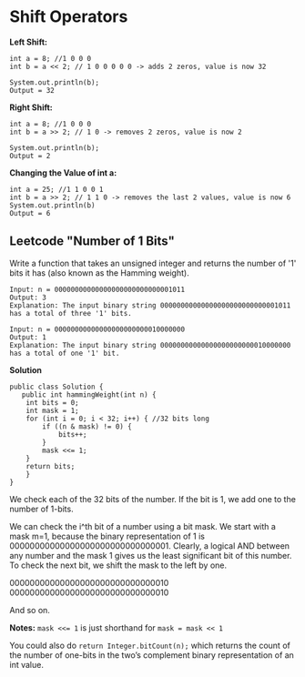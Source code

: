 # Shift Operators

**Left Shift:**
```
int a = 8; //1 0 0 0
int b = a << 2; // 1 0 0 0 0 0 -> adds 2 zeros, value is now 32
 
System.out.println(b);
Output = 32
```

**Right Shift:**
```
int a = 8; //1 0 0 0
int b = a >> 2; // 1 0 -> removes 2 zeros, value is now 2
 
System.out.println(b);
Output = 2
```
**Changing the Value of int a:**
```
int a = 25; //1 1 0 0 1
int b = a >> 2; // 1 1 0 -> removes the last 2 values, value is now 6
System.out.println(b)
Output = 6
```
## Leetcode "Number of 1 Bits"
Write a function that takes an unsigned integer and returns the number of '1' bits it has (also known as the Hamming weight).

```
Input: n = 00000000000000000000000000001011
Output: 3
Explanation: The input binary string 00000000000000000000000000001011 has a total of three '1' bits.
```

```
Input: n = 00000000000000000000000010000000
Output: 1
Explanation: The input binary string 00000000000000000000000010000000 has a total of one '1' bit.
```

**Solution**
```
public class Solution {
   public int hammingWeight(int n) { 
    int bits = 0; 
    int mask = 1;
    for (int i = 0; i < 32; i++) { //32 bits long
        if ((n & mask) != 0) { 
            bits++; 
        }
        mask <<= 1; 
    }
    return bits;
    }
}
```

We check each of the 32 bits of the number. If the bit is 1, we add one to the number of 1-bits.

We can check the i^th bit of a number using a bit mask. We start with a mask m=1, because the binary representation of 1 is 00000000000000000000000000000001. Clearly, a logical AND between any number and the mask 1 gives us the least significant bit of this number. To check the next bit, we shift the mask to the left by one.

00000000000000000000000000000010
00000000000000000000000000000010

And so on.

**Notes:**
`mask <<= 1` is just shorthand for `mask = mask << 1`

You could also do `return Integer.bitCount(n);` which returns the count of the number of one-bits in the two’s complement binary representation of an int value. 



